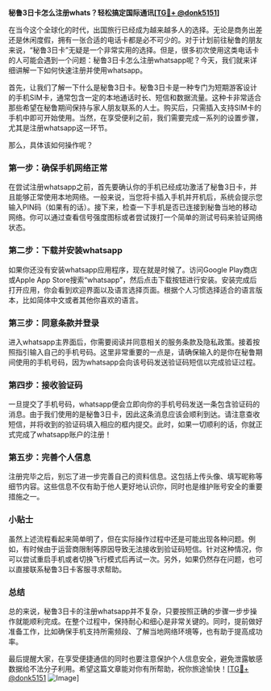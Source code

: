 **秘鲁3日卡怎么注册whats？轻松搞定国际通讯[[TG💪+ @donk5151](https://t.me/s/donk5151)]**

在当今这个全球化的时代，出国旅行已经成为越来越多人的选择。无论是商务出差还是休闲度假，拥有一张合适的电话卡都是必不可少的。对于计划前往秘鲁的朋友来说，“秘鲁3日卡”无疑是一个非常实用的选择。但是，很多初次使用这类电话卡的人可能会遇到一个问题：秘鲁3日卡怎么注册whatsapp呢？今天，我们就来详细讲解一下如何快速注册并使用whatsapp。

首先，让我们了解一下什么是秘鲁3日卡。秘鲁3日卡是一种专门为短期游客设计的手机SIM卡，通常包含一定的本地通话时长、短信和数据流量。这种卡非常适合那些希望在秘鲁期间保持与家人朋友联系的人士。购买后，只需插入支持SIM卡的手机中即可开始使用。当然，在享受便利之前，我们需要完成一系列的设置步骤，尤其是注册whatsapp这一环节。

那么，具体该如何操作呢？

### 第一步：确保手机网络正常

在尝试注册whatsapp之前，首先要确认你的手机已经成功激活了秘鲁3日卡，并且能够正常使用本地网络。一般来说，当您将卡插入手机并开机后，系统会提示您输入PIN码（如果有的话）。接下来，检查一下手机是否已连接到秘鲁当地的移动网络。你可以通过查看信号强度图标或者尝试拨打一个简单的测试号码来验证网络状态。

### 第二步：下载并安装whatsapp

如果你还没有安装whatsapp应用程序，现在就是时候了。访问Google Play商店或Apple App Store搜索“whatsapp”，然后点击下载按钮进行安装。安装完成后打开应用，你会看到欢迎界面以及语言选择页面。根据个人习惯选择适合的语言版本，比如简体中文或者其他你喜欢的语言。

### 第三步：同意条款并登录

进入whatsapp主界面后，你需要阅读并同意相关的服务条款及隐私政策。接着按照指引输入自己的手机号码。这里非常重要的一点是，请确保输入的是你在秘鲁期间使用的手机号码，因为whatsapp会向该号码发送验证码短信以完成验证过程。

### 第四步：接收验证码

一旦提交了手机号码，whatsapp便会立即向你的手机号码发送一条包含验证码的消息。由于我们使用的是秘鲁3日卡，因此这条消息应该会顺利到达。请注意查收短信，并将收到的验证码填入相应的框内提交。此时，如果一切顺利的话，你就正式完成了whatsapp账户的注册！

### 第五步：完善个人信息

注册完毕之后，别忘了进一步完善自己的资料信息。这包括上传头像、填写昵称等细节内容。这些信息不仅有助于他人更好地认识你，同时也是维护账号安全的重要措施之一。

### 小贴士

虽然上述流程看起来简单明了，但在实际操作过程中还是可能出现各种问题。例如，有时候由于运营商限制等原因导致无法接收到验证码短信。针对这种情况，你可以尝试重启手机或者切换飞行模式后再试一次。另外，如果仍然存在问题，也可以直接联系秘鲁3日卡客服寻求帮助。

### 总结

总的来说，秘鲁3日卡的注册whatsapp并不复杂，只要按照正确的步骤一步步操作就能顺利完成。在整个过程中，保持耐心和细心是非常关键的。同时，提前做好准备工作，比如确保手机支持所需频段、了解当地网络环境等，也有助于提高成功率。

最后提醒大家，在享受便捷通信的同时也要注意保护个人信息安全，避免泄露敏感数据给不法分子利用。希望这篇文章能对你有所帮助，祝你旅途愉快！[[TG💪+ @donk5151](https://t.me/s/donk5151) ![Image](https://i.postimg.cc/rwNCRYN7/Snipaste-2025-04-30-17-27-05.png)]